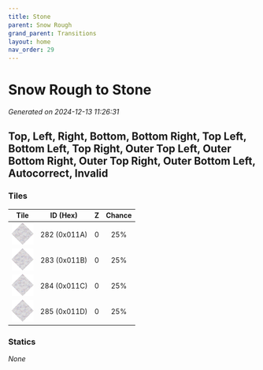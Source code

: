 ```yaml
---
title: Stone
parent: Snow Rough
grand_parent: Transitions
layout: home
nav_order: 29
---
```


# Snow Rough to Stone

_Generated on 2024-12-13 11:26:31_

## Top, Left, Right, Bottom, Bottom Right, Top Left, Bottom Left, Top Right, Outer Top Left, Outer Bottom Right, Outer Top Right, Outer Bottom Left, Autocorrect, Invalid

### Tiles

| Tile | ID (Hex) | Z | Chance |
|:----:|:--------:|:--:|:------:|
| ![0x011A](../../assets/tiles/0x011A.png) | 282 (0x011A) | 0 | 25% |
| ![0x011B](../../assets/tiles/0x011B.png) | 283 (0x011B) | 0 | 25% |
| ![0x011C](../../assets/tiles/0x011C.png) | 284 (0x011C) | 0 | 25% |
| ![0x011D](../../assets/tiles/0x011D.png) | 285 (0x011D) | 0 | 25% |

### Statics

_None_
